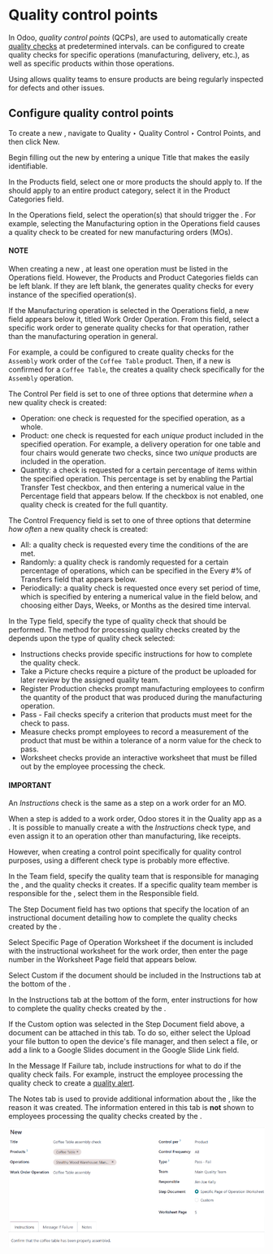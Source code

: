 # Quality control points

In Odoo, *quality control points* (QCPs), are used to automatically create [quality checks](quality_checks.md) at predetermined intervals.  can be configured to create quality checks for
specific operations (manufacturing, delivery, etc.), as well as specific products within those
operations.

Using  allows quality teams to ensure products are being regularly inspected for defects and
other issues.

## Configure quality control points

To create a new , navigate to Quality ‣ Quality Control ‣ Control Points,
and then click New.

Begin filling out the new  by entering a unique Title that makes the  easily
identifiable.

In the Products field, select one or more products the  should apply to. If the
 should apply to an entire product category, select it in the Product Categories
field.

In the Operations field, select the operation(s) that should trigger the . For
example, selecting the Manufacturing option in the Operations field causes a
quality check to be created for new manufacturing orders (MOs).

#### NOTE
When creating a new , at least one operation must be listed in the Operations
field. However, the Products and Product Categories fields can be left
blank. If they are left blank, the  generates quality checks for every instance of the
specified operation(s).

If the Manufacturing operation is selected in the Operations field, a new
field appears below it, titled Work Order Operation. From this field, select a specific
work order to generate quality checks for that operation, rather than the manufacturing operation in
general.

For example, a  could be configured to create quality checks for the `Assembly` work order of
the `Coffee Table` product. Then, if a new  is confirmed for a `Coffee Table`, the  creates
a quality check specifically for the `Assembly` operation.

The Control Per field is set to one of three options that determine *when* a new quality
check is created:

- Operation: one check is requested for the specified operation, as a whole.
- Product: one check is requested for each *unique* product included in the specified
  operation. For example, a delivery operation for one table and four chairs would generate two
  checks, since two *unique* products are included in the operation.
- Quantity: a check is requested for a certain percentage of items within the specified
  operation. This percentage is set by enabling the Partial Transfer Test checkbox, and
  then entering a numerical value in the Percentage field that appears below. If the
  checkbox is not enabled, one quality check is created for the full quantity.

The Control Frequency field is set to one of three options that determine *how often* a
new quality check is created:

- All: a quality check is requested every time the conditions of the  are met.
- Randomly: a quality check is randomly requested for a certain percentage of
  operations, which can be specified in the Every #% of Transfers field that appears
  below.
- Periodically: a quality check is requested once every set period of time, which is
  specified by entering a numerical value in the field below, and choosing either Days,
  Weeks, or Months as the desired time interval.

In the Type field, specify the type of quality check that should be performed. The
method for processing quality checks created by the  depends upon the type of quality check
selected:

- Instructions checks provide specific instructions for how to complete the quality
  check.
- Take a Picture checks require a picture of the product be uploaded for later review by
  the assigned quality team.
- Register Production checks prompt manufacturing employees to confirm the quantity of
  the product that was produced during the manufacturing operation.
- Pass - Fail checks specify a criterion that products must meet for the check to pass.
- Measure checks prompt employees to record a measurement of the product that must be
  within a tolerance of a norm value for the check to pass.
- Worksheet checks provide an interactive worksheet that must be filled out by the
  employee processing the check.

#### IMPORTANT
An *Instructions* check is the same as a step on a work order for an MO.

When a step is added to a work order, Odoo stores it in the Quality app as a . It is
possible to manually create a  with the *Instructions* check type, and even assign it to an
operation other than manufacturing, like receipts.

However, when creating a control point specifically for quality control purposes, using a
different check type is probably more effective.

In the Team field, specify the quality team that is responsible for managing the ,
and the quality checks it creates. If a specific quality team member is responsible for the ,
select them in the Responsible field.

The Step Document field has two options that specify the location of an instructional
document detailing how to complete the quality checks created by the .

Select Specific Page of Operation Worksheet if the document is included with the
instructional worksheet for the work order, then enter the page number in the Worksheet
Page field that appears below.

Select Custom if the document should be included in the Instructions tab at
the bottom of the .

In the Instructions tab at the bottom of the form, enter instructions for how to
complete the quality checks created by the .

If the Custom option was selected in the Step Document field above, a
document can be attached in this tab. To do so, either select the Upload your file
button to open the device's file manager, and then select a file, or add a link to a Google Slides
document in the Google Slide Link field.

In the Message If Failure tab, include instructions for what to do if the quality check
fails. For example, instruct the employee processing the quality check to create a [quality
alert](quality_alerts.md).

The Notes tab is used to provide additional information about the , like the reason
it was created. The information entered in this tab is **not** shown to employees processing the
quality checks created by the .

![A QCP configured to create Pass - Fail checks for a work order operation.](../../../../_images/qcp-form2.png)
